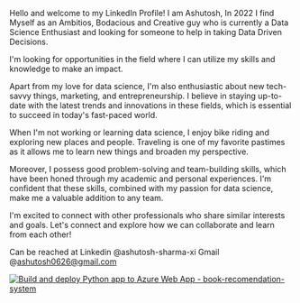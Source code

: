 
Hello and welcome to my LinkedIn Profile!
I am Ashutosh, In 2022 I find Myself as an Ambitios, Bodacious and Creative guy who is currently a Data Science Enthusiast and looking for someone to help in taking Data Driven Decisions. 

I'm looking for opportunities in the field where I can utilize my skills and knowledge to make an impact.

Apart from my love for data science, I'm also enthusiastic about new tech-savvy things, marketing, and entrepreneurship. I believe in staying up-to-date with the latest trends and innovations in these fields, which is essential to succeed in today's fast-paced world.

When I'm not working or learning data science, I enjoy bike riding and exploring new places and people. Traveling is one of my favorite pastimes as it allows me to learn new things and broaden my perspective.

Moreover, I possess good problem-solving and team-building skills, which have been honed through my academic and personal experiences. I'm confident that these skills, combined with my passion for data science, make me a valuable addition to any team.

I'm excited to connect with other professionals who share similar interests and goals. Let's connect and explore how we can collaborate and learn from each other!


Can be reached at Linkedin @ashutosh-sharma-xi
Gmail @ashutosh0626@gmail.com

[![Build and deploy Python app to Azure Web App - book-recomendation-system](https://github.com/ashutosh-sharma-xi/Book_Recommendation_System/actions/workflows/deploy_book-recomendation-system.yml/badge.svg?branch=deploy)](https://github.com/ashutosh-sharma-xi/Book_Recommendation_System/actions/workflows/deploy_book-recomendation-system.yml)
